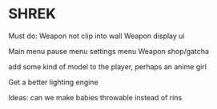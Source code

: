 # SHREK
Must do:
Weapon not clip into wall
Weapon display ui

Main menu
pause menu
settings menu
Weapon shop/gatcha

add some kind of model to the player, perhaps an anime girl

Get a better lighting engine

Ideas: can we make babies throwable instead of rins
